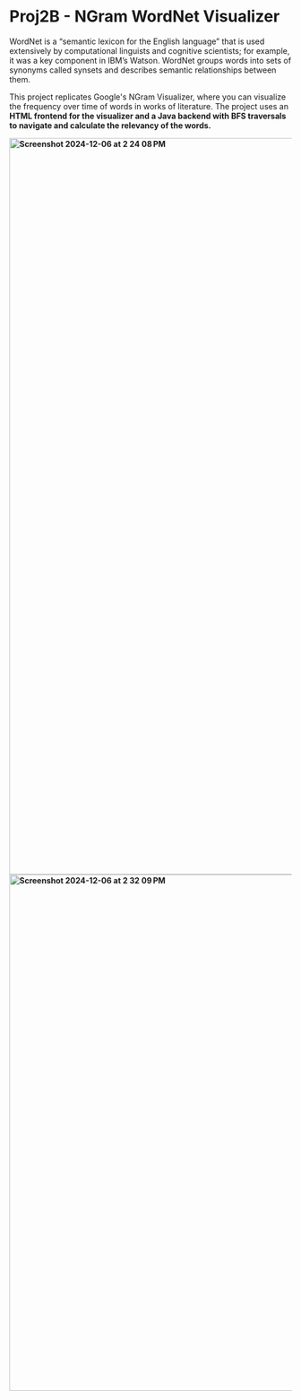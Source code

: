 # Proj2B - NGram WordNet Visualizer
WordNet is a “semantic lexicon for the English language” that is used extensively by computational linguists and cognitive scientists; for example,
 it was a key component in IBM’s Watson. WordNet groups words into sets of synonyms called synsets and describes semantic relationships between them.

This project replicates Google's NGram Visualizer, where you can visualize the frequency over time of words in works of literature. The project uses an <b r> HTML <b r> frontend
for the visualizer and a <b r> Java <b r> backend with BFS traversals to navigate and calculate the relevancy of the words.

<img width="1314" alt="Screenshot 2024-12-06 at 2 24 08 PM" src="https://github.com/user-attachments/assets/6e0606dc-732d-4f09-b435-7dd181af2333">

<img width="921" alt="Screenshot 2024-12-06 at 2 32 09 PM" src="https://github.com/user-attachments/assets/694ca128-7641-48fb-96e1-e9e7a77e7595">


